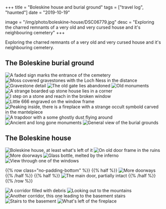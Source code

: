 +++
title = "Boleskine house and burial ground"
tags = ["travel log", "haunted"]
date = "2019-10-19"

image = "/img/photo/boleskine-house/DSC06779.jpg"
desc = "Exploring the charred remnants of a very old and very cursed house and it's neighbouring cemetery"
+++

Exploring the charred remnants of a very old and very cursed house and it's neighbouring cemetery.

## The Boleskine burial ground

![A faded sign marks the entrance of the cemetery](/img/photo/boleskine-house/DSC06753.jpg "A faded sign marks the entrance of the cemetery")
![Moss covered gravestones with the Loch Ness in the distance](/img/photo/boleskine-house/DSC06755.jpg "Moss covered gravestones with the Loch Ness in the distance")
![Gravestone detail](/img/photo/boleskine-house/DSC06756.jpg "Gravestone detail")
![The old gate lies abandoned](/img/photo/boleskine-house/DSC06758.jpg "The old gate lies abandoned")
![Old monuments](/img/photo/boleskine-house/DSC06760.jpg "Old monuments")
![A strange boarded up stone house lies in a corner](/img/photo/boleskine-house/DSC06761.jpg "A strange boarded up stone house lies in a corner")
![I step on a stone and reach in the broken window](/img/photo/boleskine-house/DSC06762.jpg "I step on a stone and reach in the broken window")
![Little 666 engraved on the window frame](/img/photo/boleskine-house/DSC06763.jpg "Little 666 engraved on the window frame")
![Peaking inside, there is a fireplace with a strange occult symbold carved in the mantelpiece](/img/photo/boleskine-house/DSC06764.jpg "Peaking inside, there is a fireplace with a strange occult symbold carved in the mantelpiece")
![A trapdoor with a some ghostly dust flying around](/img/photo/boleskine-house/DSC06765.jpg "A trapdoor with a some ghostly dust flying around")
![Ancient and long gone monuments](/img/photo/boleskine-house/DSC06774.jpg "Ancient and long gone monuments")
![General view of the burial grounds](/img/photo/boleskine-house/DSC06776.jpg "General view of the burial grounds")

## The Boleskine house

![Boleskine house, at least what's left of it](/img/photo/boleskine-house/DSC06779.jpg "Boleskine house, at least what's left of it")
![On old door frame in the ruins](/img/photo/boleskine-house/DSC06781.jpg "On old door frame in the ruins")
![More doorways](/img/photo/boleskine-house/DSC06782.jpg "More doorways")
![Glass bottle, melted by the inferno](/img/photo/boleskine-house/DSC06788.jpg "Glass bottle, melted by the inferno")
![View through one of the windows](/img/photo/boleskine-house/DSC06792.jpg "View through one of the windows")

{{% row class="no-padding-bottom" %}}
{{% half %}}
![More doorways](/img/photo/boleskine-house/DSC06787.jpg "More doorways")
{{% /half %}}
{{% half %}}
![The main door, partially intact](/img/photo/boleskine-house/DSC06796.jpg "The main door, partially intact")
{{% /half %}}
{{% /row %}}

![A corridor filled with debris](/img/photo/boleskine-house/DSC06797.jpg "A corridor filled with debris")
![Looking out to the mountains](/img/photo/boleskine-house/DSC06798.jpg "Looking out to the mountains")
![Another corridor, this one leading to the basement stairs](/img/photo/boleskine-house/DSC06799.jpg "Another corridor, this one leading to the basement stairs")
![Stairs to the basement](/img/photo/boleskine-house/DSC06801.jpg "Stairs to the basement")
![What's left of the fireplace](/img/photo/boleskine-house/DSC06802.jpg "What's left of the fireplace")

